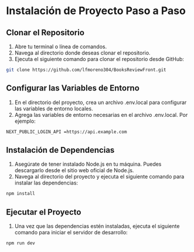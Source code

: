 # Instalación de Proyecto Paso a Paso

## Clonar el Repositorio
1. Abre tu terminal o línea de comandos.
2. Navega al directorio donde deseas clonar el repositorio.
3. Ejecuta el siguiente comando para clonar el repositorio desde GitHub:
```bash
git clone https://github.com/lfmoreno304/BooksReviewFront.git
```
## Configurar las Variables de Entorno
1. En el directorio del proyecto, crea un archivo .env.local para configurar las variables de entorno locales.
2. Agrega las variables de entorno necesarias en el archivo .env.local. Por ejemplo:
```bash
NEXT_PUBLIC_LOGIN_API =https://api.example.com
```
## Instalación de Dependencias
1. Asegúrate de tener instalado Node.js en tu máquina. Puedes descargarlo desde el sitio web oficial de Node.js.
2. Navega al directorio del proyecto y ejecuta el siguiente comando para instalar las dependencias:
```bash
npm install
```
## Ejecutar el Proyecto
1. Una vez que las dependencias estén instaladas, ejecuta el siguiente comando para iniciar el servidor de desarrollo:
```bash
npm run dev
```
